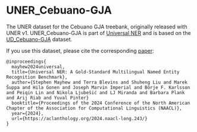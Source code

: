 # UNER_Cebuano-GJA

The UNER dataset for the Cebuano GJA treebank, originally released with UNER v1. UNER_Cebuano-GJA is part of [Universal NER](https://www.universalner.org/) and is based on the [UD_Cebuano-GJA](https://github.com/UniversalDependencies/UD_Cebuano-GJA) dataset.

If you use this dataset, please cite the corresponding [paper](https://aclanthology.org/2024.naacl-long.243/):
```
@inproceedings{
  mayhew2024universal,
  title={Universal NER: A Gold-Standard Multilingual Named Entity Recognition Benchmark},
  author={Stephen Mayhew and Terra Blevins and Shuheng Liu and Marek Šuppa and Hila Gonen and Joseph Marvin Imperial and Börje F. Karlsson and Peiqin Lin and Nikola Ljubešić and LJ Miranda and Barbara Plank and Arij Riab and Yuval Pinter}
  booktitle={Proceedings of the 2024 Conference of the North American Chapter of the Association for Computational Linguistics (NAACL)},
  year={2024},
  url={https://aclanthology.org/2024.naacl-long.243/}
}
